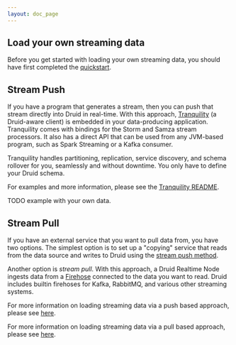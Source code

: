 ```yaml
---
layout: doc_page
---
```


## Load your own streaming data

Before you get started with loading your own streaming data, you should have first completed the [quickstart](quickstart.html).

## Stream Push

If you have a program that generates a stream, then you can push that stream directly into Druid in 
real-time. With this approach, [Tranquility](https://github.com/druid-io/tranquility) (a Druid-aware 
client) is embedded in your data-producing application. Tranquility comes with bindings for the 
Storm and Samza stream processors. It also has a direct API that can be used from any JVM-based 
program, such as Spark Streaming or a Kafka consumer.

Tranquility handles partitioning, replication, service discovery, and schema rollover for you, 
seamlessly and without downtime. You only have to define your Druid schema.

For examples and more information, please see the [Tranquility README](https://github.com/druid-io/tranquility).

TODO example with your own data.

## Stream Pull

If you have an external service that you want to pull data from, you have two options. The simplest
option is to set up a "copying" service that reads from the data source and writes to Druid using
the [stream push method](#stream-push).

Another option is *stream pull*. With this approach, a Druid Realtime Node ingests data from a
[Firehose](../ingestion/firehose.html) connected to the data you want to
read. Druid includes builtin firehoses for Kafka, RabbitMQ, and various other streaming systems.

For more information on loading streaming data via a push based approach, please see [here](../ingestion/stream-push.html).

For more information on loading streaming data via a pull based approach, please see [here](../ingestion/stream-pull.html).
